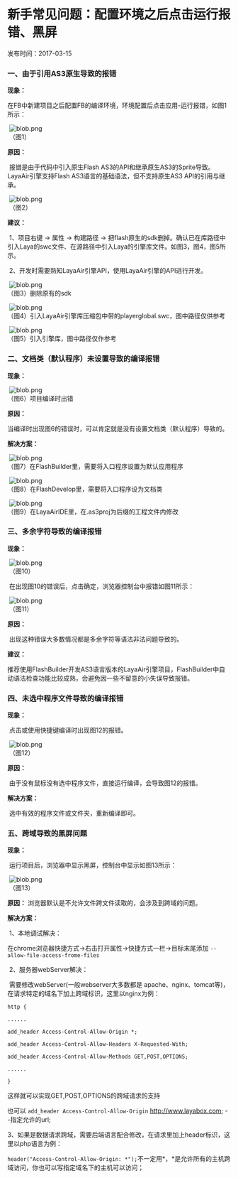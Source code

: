 # 新手常见问题：配置环境之后点击运行报错、黑屏

发布时间：2017-03-15

### **一、由于引用AS3原生导致的报错**

**现象：**

​        在FB中新建项目之后配置FB的编译环境，环境配置后点击应用-运行报错，如图1所示：

​        	![blob.png](img/1.png)<br/>
​        （图1）

**原因：**

​         报错是由于代码中引入原生Flash AS3的API和继承原生AS3的Sprite导致。LayaAir引擎支持Flash AS3语言的基础语法，但不支持原生AS3 API的引用与继承。

​           ![blob.png](img/2.png)<br/>
​        （图2）

**建议：**

​        1、项目右键 -> 属性 -> 构建路径 -> 把flash原生的sdk删掉。确认已在库路径中引入Laya的swc文件、在源路径中引入Laya的引擎库文件。如图3，图4，图5所示。

​        2、开发时需要熟知LayaAir引擎API，使用LayaAir引擎的API进行开发。

​           ![blob.png](img/3.png)<br/>
​        （图3）删除原有的sdk

​        ![blob.png](img/4.png)<br/>
​        （图4）引入LayaAir引擎库压缩包中带的playerglobal.swc，图中路径仅供参考

​        ![blob.png](img/5.png)<br/>
​        （图5）引入引擎库，图中路径仅作参考

### **二、文档类（默认程序）未设置导致的编译报错**

**现象：**

​        ![blob.png](img/6.png)<br/>
​        （图6）项目编译时出错

**原因：**

当编译时出现图6的错误时，可以肯定就是没有设置文档类（默认程序）导致的。

**解决方案：**

​        ![blob.png](img/7.png)<br/>
​        （图7）在FlashBuilder里，需要将入口程序设置为默认应用程序

​        ![blob.png](img/8.png)<br/>
​        （图8）在FlashDevelop里，需要将入口程序设为文档类

​            ![blob.png](img/9.png)<br/>
​            （图9）在LayaAirIDE里，在.as3proj为后缀的工程文件内修改

### **三、多余字符导致的编译报错**

**现象：**

​        ![blob.png](img/10.png)<br/>
​        （图10）

​        在出现图10的错误后，点击确定，浏览器控制台中报错如图11所示：

​        ![blob.png](img/11.png)<br/>
​        （图11）

**原因：**

​        出现这种错误大多数情况都是多余字符等语法非法问题导致的。

**建议：**

​        推荐使用FlashBuilder开发AS3语言版本的LayaAir引擎项目，FlashBuilder中自动语法检查功能比较成熟，会避免因一些不留意的小失误导致报错。

### **四、未选中程序文件导致的编译报错**

**现象：**

​        点击或使用快捷键编译时出现图12的报错。

​        ![blob.png](img/12.png)<br/>
​        （图12）

**原因：**

​            由于没有鼠标没有选中程序文件，直接运行编译，会导致图12的报错。

**解决方案：**

​            选中有效的程序文件或文件夹，重新编译即可。



### **五、跨域导致的黑屏问题**

**现象：**

​            运行项目后，浏览器中显示黑屏，控制台中显示如图13所示：

​        ![blob.png](img/13.png)<br/>
​        （图13）   

 

**原因：**
​              浏览器默认是不允许文件跨文件读取的，会涉及到跨域的问题。

**解决方案：**

​                1、本地调试解决：

​                在chrome浏览器快捷方式->右击打开属性->快捷方式一栏->目标末尾添加 `--allow-file-access-frome-files`

​                  2、服务器webServer解决：

​                   需要修改webServer(一般webserver大多数都是 apache、nginx、tomcat等)，在请求特定的域名下加上跨域标识，这里以nginx为例：

`http {`

  `......`

  `add_header Access-Control-Allow-Origin *;`

  `add_header Access-Control-Allow-Headers X-Requested-With;`

  `add_header Access-Control-Allow-Methods GET,POST,OPTIONS;`

  `......`

`}`

这样就可以实现GET,POST,OPTIONS的跨域请求的支持

也可以 `add_header Access-Control-Allow-Origin` http://www.layabox.com; --指定允许的url;

​                    3、如果是数据请求跨域，需要后端语言配合修改，在请求里加上header标识，这里以php语言为例：

`header("Access-Control-Allow-Origin: *");`不一定用*，*是允许所有的主机跨域访问，你也可以写指定域名下的主机可以访问；
